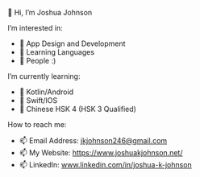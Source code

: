 👋 Hi, I’m Joshua Johnson

I’m interested in: 
- 👀 App Design and Development
- 👀 Learning Languages
- 👀 People :)

I’m currently learning: 
- 🌱 Kotlin/Android
- 🌱 Swift/IOS
- 🌱 Chinese HSK 4 (HSK 3 Qualified)


How to reach me:

- 📫 Email Address: jkjohnson246@gmail.com
- 📫 My Website: https://www.joshuakjohnson.net/
- 📫 LinkedIn: www.linkedin.com/in/joshua-k-johnson
